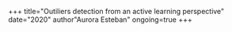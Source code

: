 +++
title="Outiliers detection from an active learning perspective"
date="2020"
author"Aurora Esteban"
ongoing=true
+++
